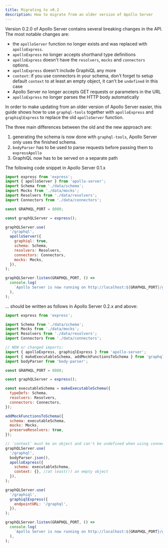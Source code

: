 ```yaml
---
title: Migrating to v0.2
description: How to migrate from an older version of Apollo Server
---
```


Version 0.2.0 of Apollo Server contains several breaking changes in the API.
The most notable changes are:

* the `apolloServer` function no longer exists and was replaced with `apolloExpress`.
* `apolloExpress` no longer accepts shorthand type definitions
* `apolloExpress` doesn't have the `resolvers`, `mocks` and `connectors` options.
* `apolloExpress` doesn't include GraphiQL any more
* `context`: if you use connectors in your schema, don't forget to setup default `context` to at least an empty object, it can't be `undefined` in this case
* Apollo Server no longer accepts GET requests or parameters in the URL
* `apolloExpress` no longer parses the HTTP body automatically

In order to make updating from an older version of Apollo Server easier, this guide
shows how to use `graphql-tools` together with `apolloExpress` and `graphiqlExpress` to
replace the old `apolloServer` function.

The three main differences between the old and the new approach are:

1.  generating the schema is now done with `graphql-tools`, Apollo Server only uses the finished schema.
2.  `bodyParser` has to be used to parse requests before passing them to `expressApollo`
3.  GraphiQL now has to be served on a separate path

The following code snippet in Apollo Server 0.1.x

```js
import express from 'express';
import { apolloServer } from 'apollo-server';
import Schema from './data/schema';
import Mocks from './data/mocks';
import Resolvers from './data/resolvers';
import Connectors from './data/connectors';

const GRAPHQL_PORT = 8080;

const graphQLServer = express();

graphQLServer.use(
  '/graphql',
  apolloServer({
    graphiql: true,
    schema: Schema,
    resolvers: Resolvers,
    connectors: Connectors,
    mocks: Mocks,
  }),
);

graphQLServer.listen(GRAPHQL_PORT, () =>
  console.log(
    `Apollo Server is now running on http://localhost:${GRAPHQL_PORT}/graphql`,
  ),
);
```

... should be written as follows in Apollo Server 0.2.x and above:

```js
import express from 'express';

import Schema from './data/schema';
import Mocks from './data/mocks';
import Resolvers from './data/resolvers';
import Connectors from './data/connectors';

// NEW or changed imports:
import { apolloExpress, graphiqlExpress } from 'apollo-server';
import { makeExecutableSchema, addMockFunctionsToSchema } from 'graphql-tools';
import bodyParser from 'body-parser';

const GRAPHQL_PORT = 8080;

const graphQLServer = express();

const executableSchema = makeExecutableSchema({
  typeDefs: Schema,
  resolvers: Resolvers,
  connectors: Connectors,
});

addMockFunctionsToSchema({
  schema: executableSchema,
  mocks: Mocks,
  preserveResolvers: true,
});

// `context` must be an object and can't be undefined when using connectors
graphQLServer.use(
  '/graphql',
  bodyParser.json(),
  apolloExpress({
    schema: executableSchema,
    context: {}, //at least(!) an empty object
  }),
);

graphQLServer.use(
  '/graphiql',
  graphiqlExpress({
    endpointURL: '/graphql',
  }),
);

graphQLServer.listen(GRAPHQL_PORT, () =>
  console.log(
    `Apollo Server is now running on http://localhost:${GRAPHQL_PORT}/graphql`,
  ),
);
```
